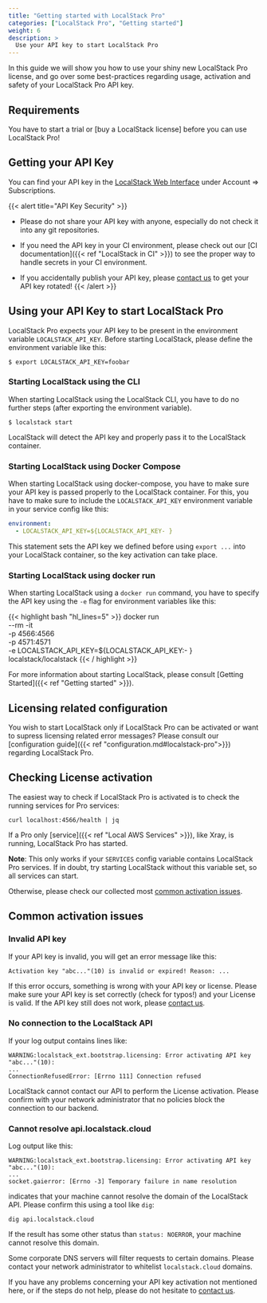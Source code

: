 ```yaml
---
title: "Getting started with LocalStack Pro"
categories: ["LocalStack Pro", "Getting started"]
weight: 6
description: >
  Use your API key to start LocalStack Pro
---
```


In this guide we will show you how to use your shiny new LocalStack Pro license, and go over some best-practices regarding usage, activation and safety of your LocalStack Pro API key.

## Requirements

You have to start a trial or [buy a LocalStack license] before you can use LocalStack Pro!

## Getting your API Key

You can find your API key in the [LocalStack Web Interface](https://app.localstack.cloud) under Account => Subscriptions.

{{< alert title="API Key Security" >}}
- Please do not share your API key with anyone, especially do not check it into any git repositories.

- If you need the API key in your CI environment, please check out our [CI documentation]({{< ref "LocalStack in CI" >}}) to see the proper way to handle secrets in your CI environment.

- If you accidentally publish your API key, please [contact us](https://localstack.cloud/contact/) to get your API key rotated!
{{< /alert >}}

## Using your API Key to start LocalStack Pro

LocalStack Pro expects your API key to be present in the environment variable `LOCALSTACK_API_KEY`.
Before starting LocalStack, please define the environment variable like this:

```
$ export LOCALSTACK_API_KEY=foobar
```

### Starting LocalStack using the CLI

When starting LocalStack using the LocalStack CLI, you have to do no further steps (after exporting the environment variable).
```
$ localstack start
```

LocalStack will detect the API key and properly pass it to the LocalStack container.

### Starting LocalStack using Docker Compose

When starting LocalStack using docker-compose, you have to make sure your API key is passed properly to the LocalStack container.
For this, you have to make sure to include the `LOCALSTACK_API_KEY` environment variable in your service config like this:

```yaml
environment:
  - LOCALSTACK_API_KEY=${LOCALSTACK_API_KEY- }
```

This statement sets the API key we defined before using `export ...` into your LocalStack container, so the key activation can take place.

### Starting LocalStack using docker run

When starting LocalStack using a `docker run` command, you have to specify the API key using the `-e` flag for environment variables like this:

{{< highlight bash "hl_lines=5" >}}
docker run \
--rm -it \
-p 4566:4566 \
-p 4571:4571 \
-e LOCALSTACK_API_KEY=${LOCALSTACK_API_KEY:- } \
localstack/localstack
{{< / highlight >}}

For more information about starting LocalStack, please consult [Getting Started]({{< ref "Getting started" >}}).

## Licensing related configuration

You wish to start LocalStack only if LocalStack Pro can be activated or want to supress licensing related error messages?
Please consult our [configuration guide]({{< ref "configuration.md#localstack-pro">}}) regarding LocalStack Pro.

## Checking License activation

The easiest way to check if LocalStack Pro is activated is to check the running services for Pro services:

```
curl localhost:4566/health | jq
```

If a Pro only [service]({{< ref "Local AWS Services" >}}), like Xray, is running, LocalStack Pro has started.

**Note**: This only works if your `SERVICES` config variable contains LocalStack Pro services.
If in doubt, try starting LocalStack without this variable set, so all services can start.

Otherwise, please check our collected most [common activation issues](#common-activation-issues).

## Common activation issues

### Invalid API key

If your API key is invalid, you will get an error message like this:

```
Activation key "abc..."(10) is invalid or expired! Reason: ...
```

If this error occurs, something is wrong with your API key or license.
Please make sure your API key is set correctly (check for typos!) and your License is valid.
If the API key still does not work, please [contact us](https://localstack.cloud/contact/).

### No connection to the LocalStack API

If your log output contains lines like:

```
WARNING:localstack_ext.bootstrap.licensing: Error activating API key "abc..."(10):
...
ConnectionRefusedError: [Errno 111] Connection refused
```

LocalStack cannot contact our API to perform the License activation.
Please confirm with your network administrator that no policies block the connection to our backend.

### Cannot resolve api.localstack.cloud

Log output like this:

```
WARNING:localstack_ext.bootstrap.licensing: Error activating API key "abc..."(10):
...
socket.gaierror: [Errno -3] Temporary failure in name resolution
```

indicates that your machine cannot resolve the domain of the LocalStack API.
Please confirm this using a tool like `dig`:

```
dig api.localstack.cloud
```

If the result has some other status than `status: NOERROR`, your machine cannot resolve this domain.

Some corporate DNS servers will filter requests to certain domains.
Please contact your network administrator to whitelist `localstack.cloud` domains.


If you have any problems concerning your API key activation not mentioned here, or if the steps do not help, please do not hesitate to [contact us](https://localstack.cloud/contact/).
